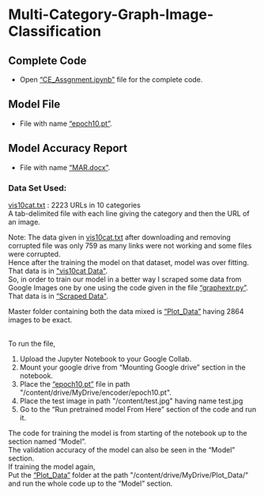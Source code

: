 # Multi-Category-Graph-Image-Classification

## Complete Code
- Open [“CE_Assgnment.ipynb”](CE_Assgnment.ipynb) file for the complete code.
## Model File
- File with name [“epoch10.pt”](https://bit.ly/3lCC5GA).
## Model Accuracy Report 
- File with name [“MAR.docx”](MAR.docx).

### Data Set Used:
[vis10cat.txt](vis10cat.txt) : 2223 URLs in 10 categories <br> A tab-delimited file with each line giving the category and then the URL of an image.

Note: The data given in [vis10cat.txt](vis10cat.txt) after downloading and removing corrupted file was only 759 as many links were not working and some files were corrupted.<br>
Hence after the training the model on that dataset, model was over fitting.<br>
That data is in ["vis10cat Data"](https://bit.ly/3AF8EKg).<br>
So, in order to train our model in a better way I scraped some data from Google Images one by one using the code given in the file [“graphextr.py”](graphextr.py).<br>
That data is in [“Scraped Data"](https://bit.ly/2XMa9bB).<br>

Master folder containing both the data mixed is [“Plot_Data”](https://bit.ly/3EwuKkN) having 2864 images to be exact.<br><br>

To run the file,
1.	Upload the Jupyter Notebook to your Google Collab.
2.	Mount your google drive from “Mounting Google drive” section in the notebook.
3.	Place the [“epoch10.pt”](https://bit.ly/3lCC5GA) file in path "/content/drive/MyDrive/encoder/epoch10.pt".
4.	Place the test image in path "/content/test.jpg" having name test.jpg
5.	Go to the “Run pretrained model From Here” section of the code and run it.

The code for training the model is from starting of the notebook up to the section named “Model”.<br>
The validation accuracy of the model can also be seen in the “Model” section.<br>
If training the model again,<br>
Put the [“Plot_Data”](https://bit.ly/3EwuKkN) folder at the path "/content/drive/MyDrive/Plot_Data/" and run the whole code up to the “Model” section.<br>
